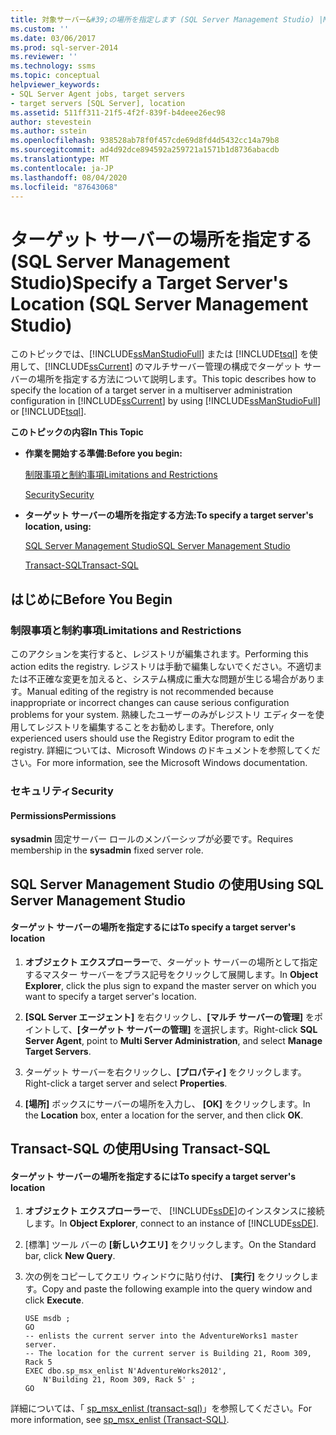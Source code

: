 ```yaml
---
title: 対象サーバー&#39;の場所を指定します (SQL Server Management Studio) |Microsoft Docs
ms.custom: ''
ms.date: 03/06/2017
ms.prod: sql-server-2014
ms.reviewer: ''
ms.technology: ssms
ms.topic: conceptual
helpviewer_keywords:
- SQL Server Agent jobs, target servers
- target servers [SQL Server], location
ms.assetid: 511ff311-21f5-4f2f-839f-b4deee26ec98
author: stevestein
ms.author: sstein
ms.openlocfilehash: 938528ab78f0f457cde69d8fd4d5432cc14a79b8
ms.sourcegitcommit: ad4d92dce894592a259721a1571b1d8736abacdb
ms.translationtype: MT
ms.contentlocale: ja-JP
ms.lasthandoff: 08/04/2020
ms.locfileid: "87643068"
---
```

# <a name="specify-a-target-server39s-location-sql-server-management-studio"></a><span data-ttu-id="ed655-102">ターゲット サーバーの場所を指定する (SQL Server Management Studio)</span><span class="sxs-lookup"><span data-stu-id="ed655-102">Specify a Target Server&#39;s Location (SQL Server Management Studio)</span></span>
  <span data-ttu-id="ed655-103">このトピックでは、[!INCLUDE[ssManStudioFull](../../includes/ssmanstudiofull-md.md)] または [!INCLUDE[tsql](../../includes/tsql-md.md)] を使用して、[!INCLUDE[ssCurrent](../../includes/sscurrent-md.md)] のマルチサーバー管理の構成でターゲット サーバーの場所を指定する方法について説明します。</span><span class="sxs-lookup"><span data-stu-id="ed655-103">This topic describes how to specify the location of a target server in a multiserver administration configuration in [!INCLUDE[ssCurrent](../../includes/sscurrent-md.md)] by using [!INCLUDE[ssManStudioFull](../../includes/ssmanstudiofull-md.md)] or [!INCLUDE[tsql](../../includes/tsql-md.md)].</span></span>  
  
 <span data-ttu-id="ed655-104">**このトピックの内容**</span><span class="sxs-lookup"><span data-stu-id="ed655-104">**In This Topic**</span></span>  
  
-   <span data-ttu-id="ed655-105">**作業を開始する準備:**</span><span class="sxs-lookup"><span data-stu-id="ed655-105">**Before you begin:**</span></span>  
  
     [<span data-ttu-id="ed655-106">制限事項と制約事項</span><span class="sxs-lookup"><span data-stu-id="ed655-106">Limitations and Restrictions</span></span>](#Restrictions)  
  
     [<span data-ttu-id="ed655-107">Security</span><span class="sxs-lookup"><span data-stu-id="ed655-107">Security</span></span>](#Security)  
  
-   <span data-ttu-id="ed655-108">**ターゲット サーバーの場所を指定する方法:**</span><span class="sxs-lookup"><span data-stu-id="ed655-108">**To specify a target server's location, using:**</span></span>  
  
     [<span data-ttu-id="ed655-109">SQL Server Management Studio</span><span class="sxs-lookup"><span data-stu-id="ed655-109">SQL Server Management Studio</span></span>](#SSMSProcedure)  
  
     [<span data-ttu-id="ed655-110">Transact-SQL</span><span class="sxs-lookup"><span data-stu-id="ed655-110">Transact-SQL</span></span>](#TsqlProcedure)  
  
##  <a name="before-you-begin"></a><a name="BeforeYouBegin"></a> <span data-ttu-id="ed655-111">はじめに</span><span class="sxs-lookup"><span data-stu-id="ed655-111">Before You Begin</span></span>  
  
###  <a name="limitations-and-restrictions"></a><a name="Restrictions"></a> <span data-ttu-id="ed655-112">制限事項と制約事項</span><span class="sxs-lookup"><span data-stu-id="ed655-112">Limitations and Restrictions</span></span>  
 <span data-ttu-id="ed655-113">このアクションを実行すると、レジストリが編集されます。</span><span class="sxs-lookup"><span data-stu-id="ed655-113">Performing this action edits the registry.</span></span> <span data-ttu-id="ed655-114">レジストリは手動で編集しないでください。不適切または不正確な変更を加えると、システム構成に重大な問題が生じる場合があります。</span><span class="sxs-lookup"><span data-stu-id="ed655-114">Manual editing of the registry is not recommended because inappropriate or incorrect changes can cause serious configuration problems for your system.</span></span> <span data-ttu-id="ed655-115">熟練したユーザーのみがレジストリ エディターを使用してレジストリを編集することをお勧めします。</span><span class="sxs-lookup"><span data-stu-id="ed655-115">Therefore, only experienced users should use the Registry Editor program to edit the registry.</span></span> <span data-ttu-id="ed655-116">詳細については、Microsoft Windows のドキュメントを参照してください。</span><span class="sxs-lookup"><span data-stu-id="ed655-116">For more information, see the Microsoft Windows documentation.</span></span>  
  
###  <a name="security"></a><a name="Security"></a> <span data-ttu-id="ed655-117">セキュリティ</span><span class="sxs-lookup"><span data-stu-id="ed655-117">Security</span></span>  
  
####  <a name="permissions"></a><a name="Permissions"></a> <span data-ttu-id="ed655-118">Permissions</span><span class="sxs-lookup"><span data-stu-id="ed655-118">Permissions</span></span>  
 <span data-ttu-id="ed655-119">**sysadmin** 固定サーバー ロールのメンバーシップが必要です。</span><span class="sxs-lookup"><span data-stu-id="ed655-119">Requires membership in the **sysadmin** fixed server role.</span></span>  
  
##  <a name="using-sql-server-management-studio"></a><a name="SSMSProcedure"></a> <span data-ttu-id="ed655-120">SQL Server Management Studio の使用</span><span class="sxs-lookup"><span data-stu-id="ed655-120">Using SQL Server Management Studio</span></span>  
  
#### <a name="to-specify-a-target-servers-location"></a><span data-ttu-id="ed655-121">ターゲット サーバーの場所を指定するには</span><span class="sxs-lookup"><span data-stu-id="ed655-121">To specify a target server's location</span></span>  
  
1.  <span data-ttu-id="ed655-122">**オブジェクト エクスプローラー**で、ターゲット サーバーの場所として指定するマスター サーバーをプラス記号をクリックして展開します。</span><span class="sxs-lookup"><span data-stu-id="ed655-122">In **Object Explorer**, click the plus sign to expand the master server on which you want to specify a target server's location.</span></span>  
  
2.  <span data-ttu-id="ed655-123">**[SQL Server エージェント]** を右クリックし、**[マルチ サーバーの管理]** をポイントして、**[ターゲット サーバーの管理]** を選択します。</span><span class="sxs-lookup"><span data-stu-id="ed655-123">Right-click **SQL Server Agent**, point to **Multi Server Administration**, and select **Manage Target Servers**.</span></span>  
  
3.  <span data-ttu-id="ed655-124">ターゲット サーバーを右クリックし、**[プロパティ]** をクリックします。</span><span class="sxs-lookup"><span data-stu-id="ed655-124">Right-click a target server and select **Properties**.</span></span>  
  
4.  <span data-ttu-id="ed655-125">**[場所]** ボックスにサーバーの場所を入力し、 **[OK]** をクリックします。</span><span class="sxs-lookup"><span data-stu-id="ed655-125">In the **Location** box, enter a location for the server, and then click **OK**.</span></span>  
  
##  <a name="using-transact-sql"></a><a name="TsqlProcedure"></a> <span data-ttu-id="ed655-126">Transact-SQL の使用</span><span class="sxs-lookup"><span data-stu-id="ed655-126">Using Transact-SQL</span></span>  
  
#### <a name="to-specify-a-target-servers-location"></a><span data-ttu-id="ed655-127">ターゲット サーバーの場所を指定するには</span><span class="sxs-lookup"><span data-stu-id="ed655-127">To specify a target server's location</span></span>  
  
1.  <span data-ttu-id="ed655-128">**オブジェクト エクスプローラー**で、 [!INCLUDE[ssDE](../../includes/ssde-md.md)]のインスタンスに接続します。</span><span class="sxs-lookup"><span data-stu-id="ed655-128">In **Object Explorer**, connect to an instance of [!INCLUDE[ssDE](../../includes/ssde-md.md)].</span></span>  
  
2.  <span data-ttu-id="ed655-129">[標準] ツール バーの **[新しいクエリ]** をクリックします。</span><span class="sxs-lookup"><span data-stu-id="ed655-129">On the Standard bar, click **New Query**.</span></span>  
  
3.  <span data-ttu-id="ed655-130">次の例をコピーしてクエリ ウィンドウに貼り付け、 **[実行]** をクリックします。</span><span class="sxs-lookup"><span data-stu-id="ed655-130">Copy and paste the following example into the query window and click **Execute**.</span></span>  
  
    ```  
    USE msdb ;  
    GO  
    -- enlists the current server into the AdventureWorks1 master server.   
    -- The location for the current server is Building 21, Room 309, Rack 5  
    EXEC dbo.sp_msx_enlist N'AdventureWorks2012',   
        N'Building 21, Room 309, Rack 5' ;  
    GO  
    ```  
  
 <span data-ttu-id="ed655-131">詳細については、「 [sp_msx_enlist &#40;transact-sql&#41;](/sql/relational-databases/system-stored-procedures/sp-msx-enlist-transact-sql)」を参照してください。</span><span class="sxs-lookup"><span data-stu-id="ed655-131">For more information, see [sp_msx_enlist &#40;Transact-SQL&#41;](/sql/relational-databases/system-stored-procedures/sp-msx-enlist-transact-sql).</span></span>  
  
  
